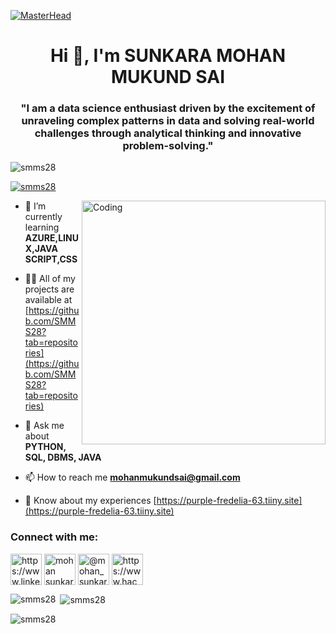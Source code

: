 [![MasterHead](https://user-images.githubusercontent.com/74038190/213910845-af37a709-8995-40d6-be59-724526e3c3d7.gif)](https://rishavchanda.io)
<h1 align="center">Hi 👋, I'm SUNKARA MOHAN MUKUND SAI</h1>
<h3 align="center">"I am a data science enthusiast driven by the excitement of unraveling complex patterns in data and solving real-world challenges through analytical thinking and innovative problem-solving."</h3>

<p align="left"> <img src="https://komarev.com/ghpvc/?username=smms28&label=Profile%20views&color=0e75b6&style=flat" alt="smms28" /> </p>

<p align="left"> <a href="https://github.com/ryo-ma/github-profile-trophy"><img src="https://github-profile-trophy.vercel.app/?username=smms28" alt="smms28" /></a> </p>
<img align="right" alt="Coding" width="390" src="https://user-images.githubusercontent.com/74038190/212749168-86d6c7ab-98da-409b-998f-c5b74721badd.gif">

- 🌱 I’m currently learning **AZURE,LINUX,JAVA SCRIPT,CSS**

- 👨‍💻 All of my projects are available at [https://github.com/SMMS28?tab=repositories](https://github.com/SMMS28?tab=repositories)

- 💬 Ask me about **PYTHON, SQL, DBMS, JAVA**

- 📫 How to reach me **mohanmukundsai@gmail.com**

- 📄 Know about my experiences [https://purple-fredelia-63.tiiny.site](https://purple-fredelia-63.tiiny.site)

<h3 align="left">Connect with me:</h3>
<p align="left">
<a href="https://www.linkedin.com/in/mohan-mukund-sai-sunkara-b6b027221" target="blank"><img align="center" src="https://user-images.githubusercontent.com/74038190/235294012-0a55e343-37ad-4b0f-924f-c8431d9d2483.gif" alt="https://www.linkedin.com/in/mohan-mukund-sai-sunkara-b6b027221/" height="50" width="50" /></a>
<a href="https://fb.com/mohan sunkara" target="blank"><img align="center" src="https://user-images.githubusercontent.com/74038190/235294010-ec412ef5-e3da-4efa-b1d4-0ab4d4638755.gif" alt="mohan sunkara" height="50" width="50" /></a>
<a href="https://instagram.com/@mohan_sunkara" target="blank"><img align="center" src="https://user-images.githubusercontent.com/74038190/235294013-a33e5c43-a01c-43f6-b44d-a406d8b4ab75.gif" alt="@mohan_sunkara" height="50" width="50" /></a>
<a href="https://www.hackerrank.com/https://www.hackerrank.com/profile/mohanmukundsai" target="blank"><img align="center" src="https://user-images.githubusercontent.com/74038190/238200620-398b19b1-9aae-4c1f-8bc0-d172a2c08d68.gif" alt="https://www.hackerrank.com/profile/mohanmukundsai" height="50" width="50" /></a>
</p>


<p><img align="left" src="https://github-readme-stats.vercel.app/api/top-langs?username=smms28&show_icons=true&locale=en&layout=compact" alt="smms28" /></p>

<p>&nbsp;<img align="center" src="https://github-readme-stats.vercel.app/api?username=smms28&show_icons=true&locale=en" alt="smms28" /></p>

<p><img align="center" src="https://github-readme-streak-stats.herokuapp.com/?user=smms28&" alt="smms28" /></p>

